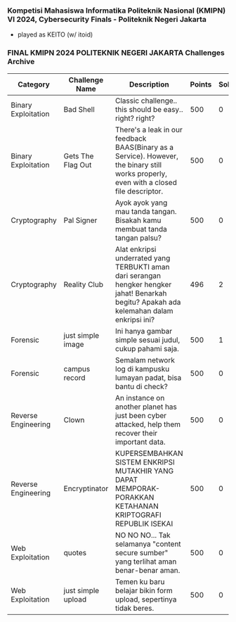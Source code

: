### Kompetisi Mahasiswa Informatika Politeknik Nasional (KMIPN) VI 2024, Cybersecurity Finals - Politeknik Negeri Jakarta
- played as KEITO (w/ itoid)

### FINAL KMIPN 2024 POLITEKNIK NEGERI JAKARTA Challenges Archive

| Category             | Challenge Name       | Description                                                                                                            | Points | Solves | Author  |
|----------------------|----------------------|------------------------------------------------------------------------------------------------------------------------|--------|--------|---------|
| Binary Exploitation   | Bad Shell            | Classic challenge.. this should be easy.. right? right?                                                                | 500    | 0      | Vaints  |
| Binary Exploitation   | Gets The Flag Out    | There's a leak in our feedback BAAS(Binary as a Service). However, the binary still works properly, even with a closed file descriptor. | 500    | 0      | Vaints  |
| Cryptography          | Pal Signer           | Ayok ayok yang mau tanda tangan. Bisakah kamu membuat tanda tangan palsu?                                               | 500    | 0      | AnYujin |
| Cryptography          | Reality Club         | Alat enkripsi underrated yang TERBUKTI aman dari serangan hengker hengker jahat! Benarkah begitu? Apakah ada kelemahan dalam enkripsi ini? | 496    | 2      | AnYujin |
| Forensic              | just simple image    | Ini hanya gambar simple sesuai judul, cukup pahami saja.                                                               | 500    | 1      |         |
| Forensic              | campus record        | Semalam network log di kampusku lumayan padat, bisa bantu di check?                                                    | 500    | 0      |         |
| Reverse Engineering   | Clown                | An instance on another planet has just been cyber attacked, help them recover their important data.                     | 500    | 0      | Vaints  |
| Reverse Engineering   | Encryptinator        | KUPERSEMBAHKAN SISTEM ENKRIPSI MUTAKHIR YANG DAPAT MEMPORAK-PORAKKAN KETAHANAN KRIPTOGRAFI REPUBLIK ISEKAI              | 500    | 0      | AnYujin |
| Web Exploitation      | quotes               | NO NO NO... Tak selamanya "content secure sumber" yang terlihat aman benar-benar aman.                                   | 500    | 0      | fanshh  |
| Web Exploitation      | just simple upload   | Temen ku baru belajar bikin form upload, sepertinya tidak beres.                                                       | 500    | 0      |         |
